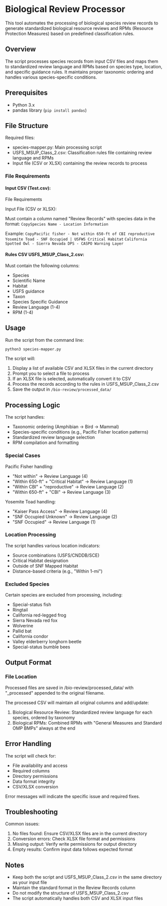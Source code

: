 # Biological Review Processor

This tool automates the processing of biological species review records to generate standardized biological resource reviews and RPMs (Resource Protection Measures) based on predefined classification rules.

## Overview

The script processes species records from input CSV files and maps them to standardized review language and RPMs based on species type, location, and specific guidance rules. It maintains proper taxonomic ordering and handles various species-specific conditions.

## Prerequisites

- Python 3.x
- pandas library (`pip install pandas`)

## File Structure

Required files:

- species-mapper.py: Main processing script
- USFS_MSUP_Class_2.csv: Classification rules file containing review language and RPMs
- Input file (CSV or XLSX) containing the review records to process

### File Requirements

#### Input CSV (Test.csv):
File Requirements

Input File (CSV or XLSX):

Must contain a column named "Review Records" with species data in the format:
``CopySpecies Name - Location Information``

Example:
```CopyPacific fisher - Not within 650-ft of CBI reproductive```
```Yosemite Toad - SNF Occupied | USFWS Critical Habitat```
```California Spotted Owl - Sierra Nevada DPS - CASPO Warning Layer```

#### Rules CSV USFS_MSUP_Class_2.csv:
Must contain the following columns:
- Species
- Scientific Name
- Habitat
- USFS guidance
- Taxon
- Species Specific Guidance
- Review Language (1-4)
- RPM (1-4)

## Usage

Run the script from the command line:
```bash
python3 species-mapper.py
```

The script will:
1. Display a list of available CSV and XLSX files in the current directory
2. Prompt you to select a file to process
3. If an XLSX file is selected, automatically convert it to CSV
4. Process the records according to the rules in USFS_MSUP_Class_2.csv
5. Save the output in `/bio-review/processed_data/`

## Processing Logic

The script handles:
- Taxonomic ordering (Amphibian → Bird → Mammal)
- Species-specific conditions (e.g., Pacific Fisher location patterns)
- Standardized review language selection
- RPM compilation and formatting

### Special Cases

Pacific Fisher handling:
- "Not within" → Review Language (4)
- "Within 650-ft" + "Critical Habitat" → Review Language (1)
- "Within CBI" + "reproductive" → Review Language (2)
- "Within 650-ft" + "CBI" → Review Language (3)

Yosemite Toad handling:
- "Kaiser Pass Access" → Review Language (4)
- "SNF Occupied Unknown" → Review Language (2)
- "SNF Occupied" → Review Language (1)

### Location Processing

The script handles various location indicators:

- Source combinations (USFS/CNDDB/SCE)
- Critical Habitat designation
- Outside of SNF Mapped Habitat
- Distance-based criteria (e.g., "Within 1-mi")

### Excluded Species

Certain species are excluded from processing, including:

- Special-status fish
- Ringtail
- California red-legged frog
- Sierra Nevada red fox
- Wolverine
- Pallid bat
- California condor
- Valley elderberry longhorn beetle
- Special-status bumble bees

## Output Format

### File Location
Processed files are saved in /bio-review/processed_data/ with "_processed" appended to the original filename.

The processed CSV will maintain all original columns and add/update:
1. Biological Resource Review: Standardized review language for each species, ordered by taxonomy
2. Biological RPMs: Combined RPMs with "General Measures and Standard OMP BMPs" always at the end

## Error Handling

The script will check for:
- File availability and access
- Required columns
- Directory permissions
- Data format integrity
- CSV/XLSX conversion

Error messages will indicate the specific issue and required fixes.

## Troubleshooting

Common issues:
1. No files found: Ensure CSV/XLSX files are in the current directory
2. Conversion errors: Check XLSX file format and permissions
3. Missing output: Verify write permissions for output directory
4. Empty results: Confirm input data follows expected format

## Notes

- Keep both the script and USFS_MSUP_Class_2.csv in the same directory as your input file
- Maintain the standard format in the Review Records column
- Do not modify the structure of USFS_MSUP_Class_2.csv
- The script automatically handles both CSV and XLSX input files